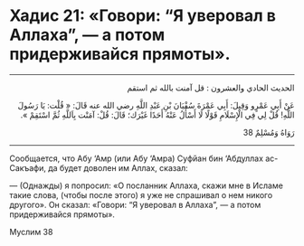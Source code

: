 <h1 class="hadith-header">Хадис 21: «Говори: “Я уверовал в Аллаха”, — а потом придерживайся прямоты».</h1>
 
<hr>

<p class="arabic-text"  dir="rtl">
الحديث الحادي والعشرون :  
قل آمنت بالله ثم استقم
</p>

<p class="arabic-text" dir="rtl">
عَنْ أَبِي عَمْرٍو وَقِيلَ: أَبِي عَمْرَةَ سُفْيَانَ بْنِ عَبْدِ اللَّهِ رضي الله عنه قَالَ: 
« قُلْت: يَا رَسُولَ اللَّهِ! قُلْ لِي فِي الْإِسْلَامِ قَوْلًا لَا أَسْأَلُ عَنْهُ أَحَدًا غَيْرَك؛ قَالَ: قُلْ: آمَنْت بِاَللَّهِ ثُمَّ اسْتَقِمْ ». 
</p>

<p class="arabic-subtext" dir="rtl">
رَوَاهُ وَمُسْلِمٌ
38</p>

<hr>

<p class="russian-text">
Сообщается, что Абу ‘Амр (или Абу ‘Амра) Суфйан бин ‘Абдуллах ас-Сакъафи, да будет доволен им Аллах, сказал: 
</p>

<p class="russian-text">
— (Однажды) я попросил: «О посланник Аллаха, скажи мне в Исламе такие слова, (чтобы после этого) я уже не спрашивал о нем никого другого». Он сказал: «Говори: “Я уверовал в Аллаха”, — а потом придерживайся прямоты».
</p>

<p class="russian-subtext">
Муслим 38
</p>